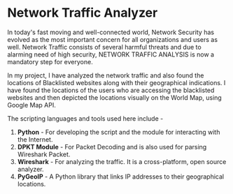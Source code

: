 # Network Traffic Analyzer

In today's fast moving and well-connected world, Network Security has evolved as the most important concern for all organizations and users as well. Network Traffic consists of several harmful threats and due to alarming need of high security, NETWORK TRAFFIC ANALYSIS is now a mandatory step for everyone.

In my project, I have analyzed the network traffic and also found the locations of Blacklisted websites along with their geographical indications. I have found the locations of the users who are accessing the blacklisted websites and then depicted the locations visually on the World Map, using Google Map API.

The scripting languages and tools used here include -
1. **Python** - For developing the script and the module for interacting with the Internet.
2. **DPKT Module** - For Packet Decoding and is also used for parsing Wireshark Packet.
3. **Wireshark** - For analyzing the traffic. It is a cross-platform, open source analyzer.
4. **PyGeoIP** - A Python library that links IP addresses to their geographical locations.
